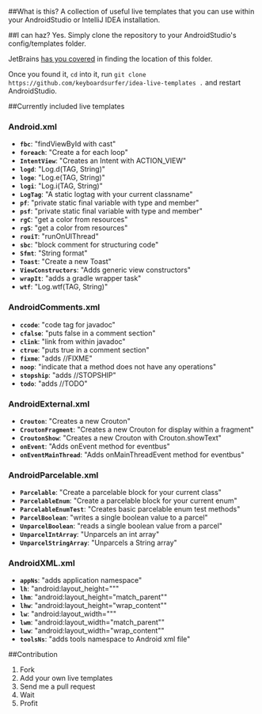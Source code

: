 ##What is this?
A collection of useful live templates that you can use within your AndroidStudio or IntelliJ IDEA installation.

##I can haz?
Yes. Simply clone the repository to your AndroidStudio's config/templates folder.

JetBrains [has you covered](https://www.jetbrains.com/idea/webhelp/live-templates.html) in finding the location of this folder.

Once you found it, `cd` into it, run `git clone https://github.com/keyboardsurfer/idea-live-templates .` and restart AndroidStudio.

##Currently included live templates

### Android.xml
- **``fbc``**: "findViewById with cast" 
- **``foreach``**: "Create a for each loop" 
- **``IntentView``**: "Creates an Intent with ACTION_VIEW" 
- **``logd``**: "Log.d(TAG, String)" 
- **``loge``**: "Log.e(TAG, String)" 
- **``logi``**: "Log.i(TAG, String)" 
- **``LogTag``**: "A static logtag with your current classname" 
- **``pf``**: "private static final variable with type and member" 
- **``psf``**: "private static final variable with type and member" 
- **``rgC``**: "get a color from resources" 
- **``rgS``**: "get a color from resources" 
- **``rouiT``**: "runOnUIThread" 
- **``sbc``**: "block comment for structuring code" 
- **``Sfmt``**: "String format" 
- **``Toast``**: "Create a new Toast" 
- **``ViewConstructors``**: "Adds generic view constructors" 
- **``wrapIt``**: "adds a gradle wrapper task" 
- **``wtf``**: "Log.wtf(TAG, String)" 

### AndroidComments.xml
- **``ccode``**: "code tag for javadoc" 
- **``cfalse``**: "puts false in a comment section" 
- **``clink``**: "link from within javadoc" 
- **``ctrue``**: "puts true in a comment section" 
- **``fixme``**: "adds //FIXME" 
- **``noop``**: "indicate that a method does not have any operations" 
- **``stopship``**: "adds //STOPSHIP" 
- **``todo``**: "adds //TODO" 

### AndroidExternal.xml
- **``Crouton``**: "Creates a new Crouton" 
- **``CroutonFragment``**: "Creates a new Crouton for display within a fragment" 
- **``CroutonShow``**: "Creates a new Crouton with Crouton.showText" 
- **``onEvent``**: "Adds onEvent method for eventbus" 
- **``onEventMainThread``**: "Adds onMainThreadEvent method for eventbus" 

### AndroidParcelable.xml
- **``Parcelable``**: "Create a parcelable block for your current class" 
- **``ParcelableEnum``**: "Create a parcelable block for your current enum" 
- **``ParcelableEnumTest``**: "Creates basic parcelable enum test methods" 
- **``ParcelBoolean``**: "writes a single boolean value to a parcel" 
- **``UnparcelBoolean``**: "reads a single boolean value from a parcel" 
- **``UnparcelIntArray``**: "Unparcels an int array" 
- **``UnparcelStringArray``**: "Unparcels a String array" 

### AndroidXML.xml
- **``appNs``**: "adds application namespace" 
- **``lh``**: "android:layout_height=&quot;&quot;" 
- **``lhm``**: "android:layout_height=&quot;match_parent&quot;" 
- **``lhw``**: "android:layout_height=&quot;wrap_content&quot;" 
- **``lw``**: "android:layout_width=&quot;&quot;" 
- **``lwm``**: "android:layout_width=&quot;match_parent&quot;" 
- **``lww``**: "android:layout_width=&quot;wrap_content&quot;" 
- **``toolsNs``**: "adds tools namespace to Android xml file" 

##Contribution
1. Fork
2. Add your own live templates
3. Send me a pull request
4. Wait
5. Profit
